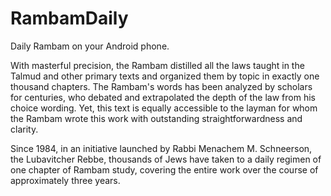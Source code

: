 # RambamDaily
Daily Rambam on your Android phone.

With masterful precision, the Rambam distilled all the laws taught in the Talmud and other primary texts and organized them by topic in exactly one thousand chapters.
The Rambam's words has been analyzed by scholars for centuries,  who debated and extrapolated the depth of the law from his choice wording. Yet, this text is equally accessible to the layman for whom the Rambam wrote this work with outstanding straightforwardness and clarity.

Since 1984, in an initiative launched by Rabbi Menachem M. Schneerson, the Lubavitcher Rebbe, thousands of Jews have taken to a daily regimen of one chapter of Rambam study, covering the entire work over the course of approximately three years.
